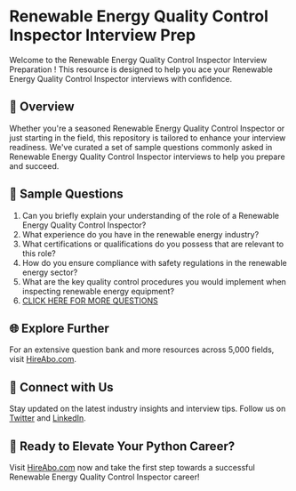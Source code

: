 # Renewable Energy Quality Control Inspector Interview Prep

Welcome to the Renewable Energy Quality Control Inspector Interview Preparation ! This resource is designed to help you ace your Renewable Energy Quality Control Inspector interviews with confidence.

## 🚀 Overview

Whether you're a seasoned Renewable Energy Quality Control Inspector or just starting in the field, this repository is tailored to enhance your interview readiness. We've curated a set of sample questions commonly asked in Renewable Energy Quality Control Inspector interviews to help you prepare and succeed.

## 📝 Sample Questions

1. Can you briefly explain your understanding of the role of a Renewable Energy Quality Control Inspector?
2. What experience do you have in the renewable energy industry?
3. What certifications or qualifications do you possess that are relevant to this role?
4. How do you ensure compliance with safety regulations in the renewable energy sector?
5. What are the key quality control procedures you would implement when inspecting renewable energy equipment?
6. [CLICK HERE FOR MORE QUESTIONS](https://hireabo.com/job/20_0_41/Renewable%20Energy%20Quality%20Control%20Inspector)

## 🌐 Explore Further

For an extensive question bank and more resources across 5,000 fields, visit [HireAbo.com](https://www.hireabo.com).

## 📱 Connect with Us

Stay updated on the latest industry insights and interview tips. Follow us on [Twitter](https://twitter.com/hireabo) and [LinkedIn](https://www.linkedin.com/in/hire-abo-3609972a8/).

## 🚀 Ready to Elevate Your Python Career?

Visit [HireAbo.com](https://www.hireabo.com) now and take the first step towards a successful Renewable Energy Quality Control Inspector career!